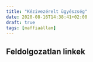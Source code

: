 ```yaml
---
title: "Kézivezérelt ügyészség"
date: 2020-08-16T14:38:41+02:00
draft: true
tags: [maffiaállam]
---
```


## Feldolgozatlan linkek
